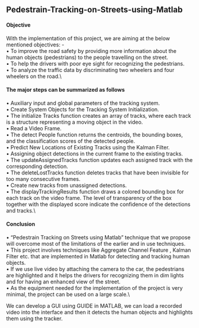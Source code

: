 ## Pedestrain-Tracking-on-Streets-using-Matlab

#### Objective
With the implementation of this project, we are aiming at the below mentioned objectives: -\
•	To improve the road safety by providing more information about the human objects (pedestrians) to the people travelling on the street.\
•	To help the drivers with poor eye sight for recognizing the pedestrians.\
•	To analyze the traffic data by discriminating two wheelers and four wheelers on the road.\

#### The major steps can be summarized as follows
•	Auxiliary input and global parameters of the tracking system.\
•	Create System Objects for the Tracking System Initialization.\
•	The initialize Tracks function creates an array of tracks, where each track is a structure representing a moving object in the video.\
•	Read a Video Frame.\
•	The detect People function returns the centroids, the bounding boxes, and the classification scores of the detected people.\
•	Predict New Locations of Existing Tracks using the Kalman Filter.\
•	Assigning object detections in the current frame to the existing tracks.\
•	The updateAssignedTracks function updates each assigned track with the corresponding detection.\
•	The deleteLostTracks function deletes tracks that have been invisible for too many consecutive frames.\
•	Create new tracks from unassigned detections.\
•	The displayTrackingResults function draws a colored bounding box for each track on the video frame. The level of transparency of the box together with the displayed score indicate the confidence of the detections and tracks.\

#### Conclusion
•	“Pedestrain Tracking on Streets using Matlab” technique that we propose will overcome most of the limitations of the earlier and in use techniques.\
•	This project involves techniques like Aggregate Channel Feature , Kalman Filter etc. that are implemented in Matlab for detecting and tracking human objects.\
•	If we use live video by attaching the camera to the car, the pedestrians are highlighted and it helps the drivers for recognizing them in dim lights and for having an enhanced view of the street.\
•	As the equipment needed for the implementation of the project is very minimal, the project can be used on a large scale.\

We can develop a GUI using GUIDE in MATLAB, we can load a recorded video into the interface and then it detects the human objects and highlights them using the tracker.
